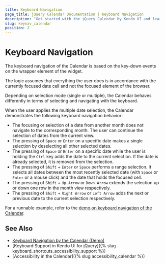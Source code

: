 ```yaml
---
title: Keyboard Navigation
page_title: jQuery Calendar Documentation | Keyboard Navigation
description: "Get started with the jQuery Calendar by Kendo UI and learn about the accessibility support it provides through its keyboard navigation functionality."
slug: keynav_calendar
position: 2
---
```


# Keyboard Navigation

The keyboard navigation of the Calendar is based on the key-down events on the wrapper element of the widget.

The logic assumes that everything the user does is in accordance with the currently focused date cell and not the focused element of the browser.

Depending on selection mode (single or multiple), the Calendar behaves differently in terms of selecting and navigating with the keyboard.

When the user applies the multiple date selection, the Calendar demonstrates the following keyboard navigation behavior:

* The focusing or selection of a date from another month does not navigate to the corresponding month. The user can continue the selection of dates from the current view.
* The pressing of `Space` or `Enter` on a specific date makes a single selection by deselecting all other selected dates.
* The pressing of `Space` or `Enter` on a specific date while the user is holding the `Ctrl` key adds the date to the current selection. If the date is already selected, it is removed from the selection.
* The pressing of `Shift` + `Enter` or `Space` performs a range selection. It selects all dates between the most recently selected date (with `Space` or `Enter` or a mouse click) and the date that holds the focused cell.
* The pressing of `Shift` + `Up Arrow` or `Down Arrow` extends the selection up or down one row in the month view respectively.
* The pressing of `Shift` + `Right Arrow` or `Left Arrow` adds the next or previous date to the current selection respectively.

For a runnable example, refer to the [demo on keyboard navigation of the Calendar](https://demos.telerik.com/kendo-ui/calendar/keyboard-navigation).

## See Also

* [Keyboard Navigation by the Calendar (Demo)](https://demos.telerik.com/kendo-ui/calendar/keyboard-navigation)
* [Keyboard Support in Kendo UI for jQuery]({% slug keyboard_shortcuts_accessibility_support %})
* [Accessibility in the Calendar]({% slug accessibility_calendar %})
